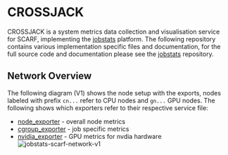 # CROSSJACK
CROSSJACK is a system metrics data collection and visualisation service for SCARF, implementing the [jobstats](https://github.com/PrincetonUniversity/jobstats) platform. The following repository contains various implementation specific files and documentation, for the full source code and documentation please see the [jobstats](https://github.com/PrincetonUniversity/jobstats) repository.

## Network Overview
The following diagram (V1) shows the node setup with the exports, nodes labeled with prefix `cn...` refer to CPU nodes and `gn...` GPU nodes. The following shows which exporters refer to their respective service file:
- [node_exporter](https://github.com/jounaidr/CROSSJACK/blob/main/systemd/node_exporter.service) - overall node metrics
- [cgroup_exporter](https://github.com/jounaidr/CROSSJACK/blob/main/systemd/cgroup_exporter.service) - job specific metrics
- [nvidia_exporter](https://github.com/jounaidr/CROSSJACK/blob/main/systemd/nvidia_exporter.service) - GPU metrics for nvdia hardware
![jobstats-scarf-network-v1](https://github.com/user-attachments/assets/5d6ac586-73fb-438a-9937-ae8ef5e8a011)
